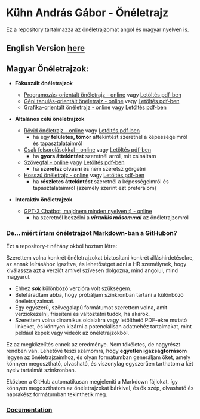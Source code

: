 # Kühn András Gábor - Önéletrajz

Ez a repository tartalmazza az önéletrajzomat angol és magyar nyelven is.

## English Version [here](README.md)

## Magyar Önéletrajzok:

* **Fókuszált önéletrajzok**
  * [Programozás-orientált önéletrajz - online](generated/programming-oriented_output_hu.md) vagy [Letöltés pdf-ben](https://github.com/kuhnandrasgabor/CV/raw/main/generated/programming-oriented_output_hu.pdf)
  * [Gépi tanulás-orientált önéletrajz - online](generated/machine-learning-oriented_output_hu.md) vagy [Letöltés pdf-ben](https://github.com/kuhnandrasgabor/CV/raw/main/generated/machine-learning-oriented_output_hu.pdf)
  * [Grafika-orientált önéletrajz - online](generated/graphics-oriented_output_hu.md) vagy [Letöltés pdf-ben](https://github.com/kuhnandrasgabor/CV/raw/main/generated/graphics-oriented_output_hu.pdf)


* **Általános célú önéletrajzok**
  * [Rövid önéletrajz - online](generated/short_output_hu.md) vagy [Letöltés pdf-ben](https://github.com/kuhnandrasgabor/CV/raw/main/generated/short_output_hu.pdf)
    * ha egy **felületes, tömör** áttekintést szeretnél a képességeimről és tapasztalataimról
  * [Csak felsorolásokkal - online](generated/bulletpoints-only_output_hu.md) vagy [Letöltés pdf-ben](https://github.com/kuhnandrasgabor/CV/raw/main/generated/bulletpoints-only_output_hu.pdf)
    * ha **gyors áttekintést** szeretnél arról, mit csináltam
  * [Szövegfal - online](generated/wall-of-text_output_hu.md) vagy [Letöltés pdf-ben](https://github.com/kuhnandrasgabor/CV/raw/main/generated/wall-of-text_output_hu.pdf)
    * ha **szeretsz olvasni** és nem szeretsz görgetni
  * [Hosszú önéletrajz - online](generated/long-winded_output_hu.md) vagy [Letöltés pdf-ben](https://github.com/kuhnandrasgabor/CV/raw/main/generated/long-winded_output_hu.pdf)
    * ha **részletes áttekintést** szeretnél a képességeimről és tapasztalataimról (személy szerint ezt preferálom)


* **Interaktív önéletrajzok**
  * [GPT-3 Chatbot, majdnem minden nyelven :) - online](https://chatgpt.com/g/g-CwjQO2tT5-curriculum-virtuale)
    * ha szeretnél beszélni a **_virtuális másommal_** az önéletrajzomról


### De... miért írtam önéletrajzot Markdown-ban a GitHubon?

Ezt a repository-t néhány okból hoztam létre:

Szerettem volna konkrét önéletrajzokat biztosítani konkrét álláshirdetésekre, az annak leírásához igazítva, és lehetőséget adni a HR személynek, hogy kiválassza azt a verziót amivel szívesen dolgozna, mind angolul, mind magyarul.

* Ehhez **_sok_** különböző verzióra volt szükségem.
* Belefáradtam abba, hogy próbáljam szinkronban tartani a különböző önéletrajzaimat.
* Egy egyszerű, szövegalapú formátumot szerettem volna, amit verziókezelni, frissíteni és változtatni tudok, ha akarok.
* Szerettem volna dinamikus oldalakra vagy letölthető PDF-ekre mutató linkeket, és könnyen kizárni a potenciálisan adatnehéz tartalmakat, mint például képek vagy videók az önéletrajzokból.

Ez az megközelítés ennek az eredménye. Nem tökéletes, de nagyrészt rendben van.
Lehetővé teszi számomra, hogy **egyetlen igazságforrásom** legyen az önéletrajzaimhoz, és olyan formátumban generáljam őket, amely könnyen megosztható, olvasható, és viszonylag egyszerűen tarthatom a két nyelv tartalmát szinkronban.

Eközben a GitHub automatikusan megjeleníti a Markdown fájlokat, így könnyen megoszthatom az önéletrajzokat bárkivel, és ők szép, olvasható és naprakész formátumban tekinthetik meg.

### [Documentation](docs.md)